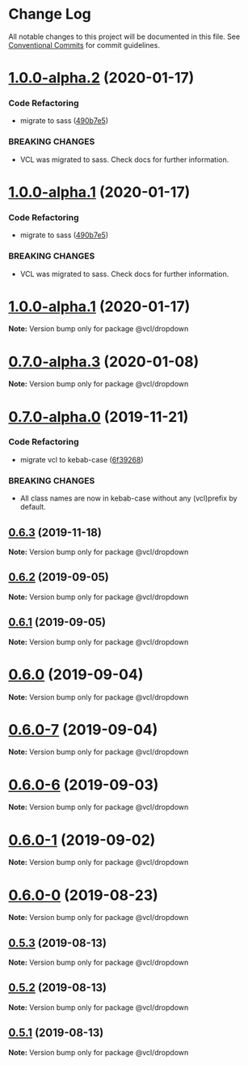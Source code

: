 # Change Log

All notable changes to this project will be documented in this file.
See [Conventional Commits](https://conventionalcommits.org) for commit guidelines.

# [1.0.0-alpha.2](https://github.com/vcl/dropdown/compare/v0.7.0-alpha.3...v1.0.0-alpha.2) (2020-01-17)


### Code Refactoring

* migrate to sass ([490b7e5](https://github.com/vcl/dropdown/commit/490b7e549d7445d27c8832d00560436e35f71511))


### BREAKING CHANGES

* VCL was migrated to sass. Check docs for further information.





# [1.0.0-alpha.1](https://github.com/vcl/dropdown/compare/v0.7.0-alpha.3...v1.0.0-alpha.1) (2020-01-17)


### Code Refactoring

* migrate to sass ([490b7e5](https://github.com/vcl/dropdown/commit/490b7e549d7445d27c8832d00560436e35f71511))


### BREAKING CHANGES

* VCL was migrated to sass. Check docs for further information.





# [1.0.0-alpha.1](https://github.com/vcl/dropdown/compare/v0.7.0-alpha.3...v1.0.0-alpha.1) (2020-01-17)

**Note:** Version bump only for package @vcl/dropdown





# [0.7.0-alpha.3](https://github.com/vcl/dropdown/compare/v0.7.0-alpha.0...v0.7.0-alpha.3) (2020-01-08)

**Note:** Version bump only for package @vcl/dropdown





# [0.7.0-alpha.0](https://github.com/vcl/dropdown/compare/v0.6.2...v0.7.0-alpha.0) (2019-11-21)


### Code Refactoring

* migrate vcl to kebab-case ([6f39268](https://github.com/vcl/dropdown/commit/6f39268fe95b3f48d44da527e7e283e97eca04cd))


### BREAKING CHANGES

* All class names are now in kebab-case without any (vcl)prefix by default.





## [0.6.3](https://github.com/vcl/dropdown/compare/v0.6.2...v0.6.3) (2019-11-18)

**Note:** Version bump only for package @vcl/dropdown





## [0.6.2](https://github.com/vcl/dropdown/compare/v0.6.1...v0.6.2) (2019-09-05)

**Note:** Version bump only for package @vcl/dropdown





## [0.6.1](https://github.com/vcl/dropdown/compare/v0.6.0...v0.6.1) (2019-09-05)

**Note:** Version bump only for package @vcl/dropdown





# [0.6.0](https://github.com/vcl/dropdown/compare/v0.6.0-7...v0.6.0) (2019-09-04)

**Note:** Version bump only for package @vcl/dropdown





# [0.6.0-7](https://github.com/vcl/dropdown/compare/v0.6.0-5...v0.6.0-7) (2019-09-04)

**Note:** Version bump only for package @vcl/dropdown





# [0.6.0-6](https://github.com/vcl/dropdown/compare/v0.6.0-5...v0.6.0-6) (2019-09-03)

**Note:** Version bump only for package @vcl/dropdown





# [0.6.0-1](https://github.com/vcl/dropdown/compare/v0.6.0-0...v0.6.0-1) (2019-09-02)

**Note:** Version bump only for package @vcl/dropdown





# [0.6.0-0](https://github.com/vcl/dropdown/compare/v0.5.4...v0.6.0-0) (2019-08-23)

**Note:** Version bump only for package @vcl/dropdown





## [0.5.3](https://github.com/vcl/dropdown/compare/v0.5.1...v0.5.3) (2019-08-13)

**Note:** Version bump only for package @vcl/dropdown





## [0.5.2](https://github.com/vcl/dropdown/compare/v0.5.1...v0.5.2) (2019-08-13)

**Note:** Version bump only for package @vcl/dropdown





## [0.5.1](https://github.com/vcl/dropdown/compare/v0.5.0...v0.5.1) (2019-08-13)

**Note:** Version bump only for package @vcl/dropdown
